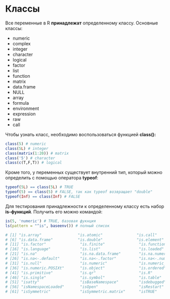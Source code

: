# Классы 
Все переменные в R **принадлежат** определенному классу. Основные классы:
* numeric
* complex
* integer
* character
* logical
* factor
* list
* function
* matrix
* data.frame
* NULL
* array
* formula
* environment
* expression
* raw 
* call

Чтобы узнать класс, необходимо воспользоваться функцией **class():**
```r
class(5) # numeric
class(5L) # integer
class(matrix(1:20)) # matrix 
class('5') # character
class(c(T,F,T)) # logical
```
Кроме того, у переменных существует внутренний тип, который можно определить с помощью оператора **typeof**: 
```r
typeof(5L) == class(5L) # TRUE
typeof(5) == class(5) # FALSE, так как typeof возвращает "double"
typeof(Inf) == class(Inf) # FALSE
```
Для тестирования принадлежности к определенному классу есть набор **is-функций**. Получить его можно командой:
```r
is(5, 'numeric') # TRUE, базовая фукнция 
ls(pattern = "^is", baseenv()) # полный список

# [1] "is.array"                "is.atomic"               "is.call"                 "is.character"            "is.complex"             
# [6] "is.data.frame"           "is.double"               "is.element"              "is.environment"          "is.expression"          
# [11] "is.factor"               "is.finite"               "is.function"             "is.infinite"             "is.integer"             
# [16] "is.language"             "is.list"                 "is.loaded"               "is.logical"              "is.matrix"              
# [21] "is.na"                   "is.na.data.frame"        "is.na.numeric_version"   "is.na.POSIXlt"           "is.na<-"                
# [26] "is.na<-.default"         "is.na<-.factor"          "is.na<-.numeric_version" "is.name"                 "is.nan"                 
# [31] "is.null"                 "is.numeric"              "is.numeric_version"      "is.numeric.Date"         "is.numeric.difftime"    
# [36] "is.numeric.POSIXt"       "is.object"               "is.ordered"              "is.package_version"      "is.pairlist"            
# [41] "is.primitive"            "is.qr"                   "is.R"                    "is.raw"                  "is.recursive"           
# [46] "is.single"               "is.symbol"               "is.table"                "is.unsorted"             "is.vector"              
# [51] "isatty"                  "isBaseNamespace"         "isdebugged"              "isIncomplete"            "isNamespace"            
# [56] "isNamespaceLoaded"       "isOpen"                  "isRestart"               "isS4"                    "isSeekable"             
# [61] "isSymmetric"             "isSymmetric.matrix"      "isTRUE" 
```
